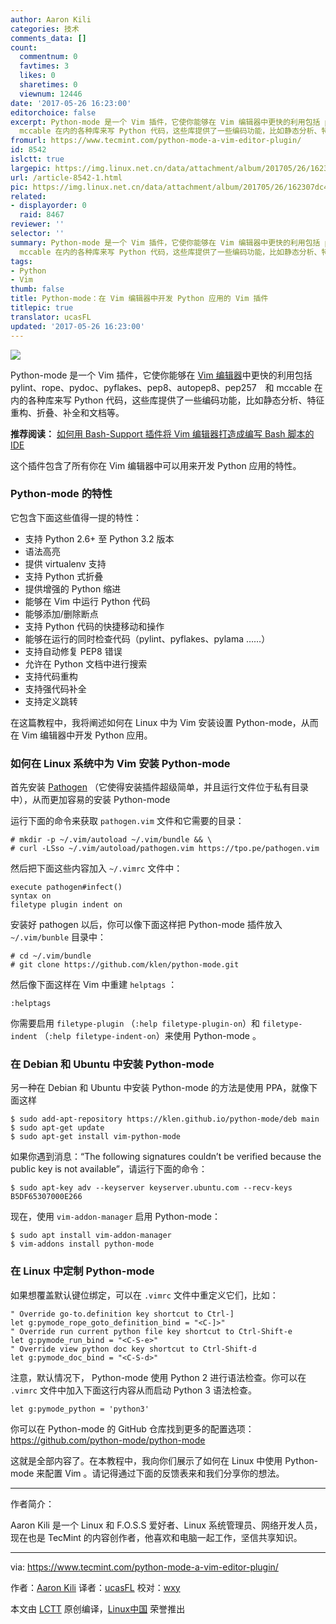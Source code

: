 ```yaml
---
author: Aaron Kili
categories: 技术
comments_data: []
count:
  commentnum: 0
  favtimes: 3
  likes: 0
  sharetimes: 0
  viewnum: 12446
date: '2017-05-26 16:23:00'
editorchoice: false
excerpt: Python-mode 是一个 Vim 插件，它使你能够在 Vim 编辑器中更快的利用包括 pylint、rope、pydoc、pyflakes、pep8、autopep8、pep257　和
  mccable 在内的各种库来写 Python 代码，这些库提供了一些编码功能，比如静态分析、特征重构、折叠、补全和文档等。
fromurl: https://www.tecmint.com/python-mode-a-vim-editor-plugin/
id: 8542
islctt: true
largepic: https://img.linux.net.cn/data/attachment/album/201705/26/162307dc49my9gwrzl1ivv.jpg
url: /article-8542-1.html
pic: https://img.linux.net.cn/data/attachment/album/201705/26/162307dc49my9gwrzl1ivv.jpg.thumb.jpg
related:
- displayorder: 0
  raid: 8467
reviewer: ''
selector: ''
summary: Python-mode 是一个 Vim 插件，它使你能够在 Vim 编辑器中更快的利用包括 pylint、rope、pydoc、pyflakes、pep8、autopep8、pep257　和
  mccable 在内的各种库来写 Python 代码，这些库提供了一些编码功能，比如静态分析、特征重构、折叠、补全和文档等。
tags:
- Python
- Vim
thumb: false
title: Python-mode：在 Vim 编辑器中开发 Python 应用的 Vim 插件
titlepic: true
translator: ucasFL
updated: '2017-05-26 16:23:00'
---
```


![](https://img.linux.net.cn/data/attachment/album/201705/26/162307dc49my9gwrzl1ivv.jpg)


Python-mode 是一个 Vim 插件，它使你能够在 [Vim 编辑器](https://www.tecmint.com/vi-editor-usage/)中更快的利用包括 pylint、rope、pydoc、pyflakes、pep8、autopep8、pep257　和 mccable 在内的各种库来写 Python 代码，这些库提供了一些编码功能，比如静态分析、特征重构、折叠、补全和文档等。


**推荐阅读：** [如何用 Bash-Support 插件将 Vim 编辑器打造成编写 Bash 脚本的 IDE](/article-8467-1.html)


这个插件包含了所有你在 Vim 编辑器中可以用来开发 Python 应用的特性。


### Python-mode 的特性


它包含下面这些值得一提的特性：


* 支持 Python 2.6+ 至 Python 3.2 版本
* 语法高亮
* 提供 virtualenv 支持
* 支持 Python 式折叠
* 提供增强的 Python 缩进
* 能够在 Vim 中运行 Python 代码
* 能够添加/删除断点
* 支持 Python 代码的快捷移动和操作
* 能够在运行的同时检查代码（pylint、pyflakes、pylama ……）
* 支持自动修复 PEP8 错误
* 允许在 Python 文档中进行搜索
* 支持代码重构
* 支持强代码补全
* 支持定义跳转


在这篇教程中，我将阐述如何在 Linux 中为 Vim 安装设置 Python-mode，从而在 Vim 编辑器中开发 Python 应用。


### 如何在 Linux 系统中为 Vim 安装 Python-mode


首先安装 [Pathogen](https://github.com/tpope/vim-pathogen) （它使得安装插件超级简单，并且运行文件位于私有目录中），从而更加容易的安装 Python-mode


运行下面的命令来获取 `pathogen.vim` 文件和它需要的目录：



```
# mkdir -p ~/.vim/autoload ~/.vim/bundle && \
# curl -LSso ~/.vim/autoload/pathogen.vim https://tpo.pe/pathogen.vim

```

然后把下面这些内容加入 `~/.vimrc` 文件中：



```
execute pathogen#infect()
syntax on
filetype plugin indent on

```

安装好 pathogen 以后，你可以像下面这样把 Python-mode 插件放入 `~/.vim/bunble` 目录中：



```
# cd ~/.vim/bundle 
# git clone https://github.com/klen/python-mode.git

```

然后像下面这样在 Vim 中重建 `helptags` ：



```
:helptags

```

你需要启用 `filetype-plugin` （`:help filetype-plugin-on`）和 `filetype-indent` （`:help filetype-indent-on`）来使用 Python-mode 。


### 在 Debian 和 Ubuntu 中安装 Python-mode


另一种在 Debian 和 Ubuntu 中安装 Python-mode 的方法是使用 PPA，就像下面这样



```
$ sudo add-apt-repository https://klen.github.io/python-mode/deb main
$ sudo apt-get update
$ sudo apt-get install vim-python-mode

```

如果你遇到消息：“The following signatures couldn’t be verified because the public key is not available”，请运行下面的命令：



```
$ sudo apt-key adv --keyserver keyserver.ubuntu.com --recv-keys B5DF65307000E266

```

现在，使用 `vim-addon-manager` 启用 Python-mode：



```
$ sudo apt install vim-addon-manager
$ vim-addons install python-mode

```

### 在 Linux 中定制 Python-mode


如果想覆盖默认键位绑定，可以在 `.vimrc` 文件中重定义它们，比如：



```
" Override go-to.definition key shortcut to Ctrl-]
let g:pymode_rope_goto_definition_bind = "<C-]>"
" Override run current python file key shortcut to Ctrl-Shift-e
let g:pymode_run_bind = "<C-S-e>"
" Override view python doc key shortcut to Ctrl-Shift-d
let g:pymode_doc_bind = "<C-S-d>"

```

注意，默认情况下， Python-mode 使用 Python 2 进行语法检查。你可以在 `.vimrc` 文件中加入下面这行内容从而启动 Python 3 语法检查。



```
let g:pymode_python = 'python3'

```

你可以在 Python-mode 的 GitHub 仓库找到更多的配置选项： <https://github.com/python-mode/python-mode>


这就是全部内容了。在本教程中，我向你们展示了如何在 Linux 中使用 Python-mode 来配置 Vim 。请记得通过下面的反馈表来和我们分享你的想法。




---


作者简介：


Aaron Kili 是一个 Linux 和 F.O.S.S 爱好者、Linux 系统管理员、网络开发人员，现在也是 TecMint 的内容创作者，他喜欢和电脑一起工作，坚信共享知识。




---


via: <https://www.tecmint.com/python-mode-a-vim-editor-plugin/>


作者：[Aaron Kili](https://www.tecmint.com/author/aaronkili/) 译者：[ucasFL](https://github.com/ucasFL) 校对：[wxy](https://github.com/wxy)


本文由 [LCTT](https://github.com/LCTT/TranslateProject) 原创编译，[Linux中国](https://linux.cn/) 荣誉推出